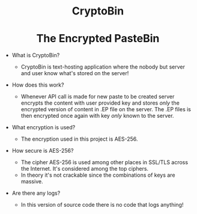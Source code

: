 <center align="center">
	
# CryptoBin

# **The Encrypted PasteBin**
</center>

- What is CryptoBin?
	- CryptoBin is text-hosting application where the nobody but server and user know what's stored on the server!

- How does this work?
	- Whenever API call is made for new paste to be created server encrypts the content with user provided key and stores *only* the encrypted version of content in .EP file on the server. The .EP files is then encrypted once again with key *only* known to the server.
	
- What encryption is used?
	- The encryption used in this project is AES-256.

- How secure is AES-256?
	- The cipher AES-256 is used among other places in SSL/TLS across the Internet. It's considered among the top ciphers.
    - In theory it's not crackable since the combinations of keys are massive. 

- Are there any logs?
	- In this version of source code there is no code that logs anything!
